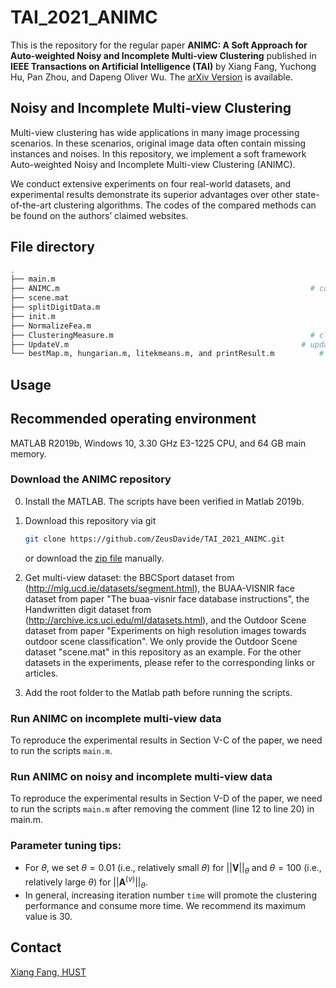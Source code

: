 # TAI_2021_ANIMC

This is the repository for the regular paper **ANIMC: A Soft Approach for Auto-weighted Noisy and Incomplete Multi-view Clustering** published in **IEEE Transactions on Artificial Intelligence (TAI)**  by Xiang Fang, Yuchong Hu, Pan Zhou, and Dapeng Oliver Wu. The [arXiv Version](https://arxiv.org/abs/2011.10331) is available.

## Noisy and Incomplete Multi-view Clustering

Multi-view clustering has wide applications in many image processing scenarios. In these scenarios, original image data often contain missing instances and noises. In this repository, we implement a soft framework Auto-weighted Noisy and Incomplete Multi-view Clustering (ANIMC). 

We conduct extensive experiments on four real-world datasets, and experimental results demonstrate its superior advantages over other state-of-the-art clustering algorithms.
The codes of the compared methods can be found on the authors’ claimed websites.


## File directory

```bash
.
├── main.m				                                               # DEMO file of ANIMC
├── ANIMC.m				                                           # core function of ANIMC
├── scene.mat				                                             # data mat files
├── splitDigitData.m			                                       # construction of incomplete multi-view data
├── init.m				                                               # variable initialization
├── NormalizeFea.m				                                       # regularization of data
├── ClusteringMeasure.m		                                       # clustering performance
├── UpdateV.m                                                    # update variable V
└── bestMap.m, hungarian.m, litekmeans.m, and printResult.m			 # intermediate functions 
```

## Usage

## Recommended operating environment

MATLAB R2019b, Windows 10, 3.30 GHz E3-1225 CPU, and 64 GB main memory.

### Download the ANIMC repository

0. Install the MATLAB. The scripts have been verified in Matlab 2019b.

1. Download this repository via git
    ```bash
    git clone https://github.com/ZeusDavide/TAI_2021_ANIMC.git
    ```
    or download the [zip file](https://github.com/ZeusDavide/TAI_2021_ANIMC/archive/master.zip) manually.
    
2. Get multi-view dataset: the BBCSport dataset from (http://mlg.ucd.ie/datasets/segment.html), the BUAA-VISNIR face dataset from paper "The buaa-visnir face database instructions", the Handwritten digit dataset from (http://archive.ics.uci.edu/ml/datasets.html), and the Outdoor Scene dataset from paper "Experiments on high resolution images towards outdoor scene classification". We only provide the Outdoor Scene dataset "scene.mat" in this repository as an example. For the other datasets in the experiments, please refer to the corresponding links or articles.


3. Add the root folder to the Matlab path before running the scripts.

### Run ANIMC on incomplete multi-view data

To reproduce the experimental results in Section V-C of the paper, we need to run the scripts `main.m`.  


### Run ANIMC on noisy and incomplete multi-view data

To reproduce the experimental results in Section V-D of the paper, we need to run the scripts `main.m` after removing the comment (line 12 to line 20) in main.m.  


### Parameter tuning tips:

- For $\theta$, we set $\theta=0.01$ (i.e., relatively small $\theta$) for $||\bm{V}||_{\theta}$ and $\theta=100$ (i.e., relatively large $\theta$) for $||\bm{A}^{(v)}||_{\theta}$.
- In general, increasing iteration number `time` will promote the clustering performance and consume more time. We recommend its maximum value is 30.



## Contact

[Xiang Fang, HUST](xfang9508@gmail.com)
